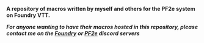 ****A repository of macros written by myself and others for the PF2e system on Foundry VTT.****

***For anyone wanting to have their macros hosted in this repository, please contact me on the [Foundry](https://discord.com/channels/170995199584108546/697845559435853865) or [PF2e](https://discord.com/channels/880968862240239708/880969174661353484) discord servers***
